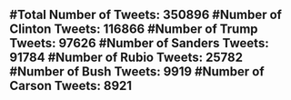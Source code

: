 #Total Number of Tweets: 350896 
#Number of Clinton Tweets: 116866
#Number of Trump Tweets: 97626
#Number of Sanders Tweets: 91784
#Number of Rubio Tweets: 25782
#Number of Bush Tweets: 9919
#Number of Carson Tweets: 8921
---
